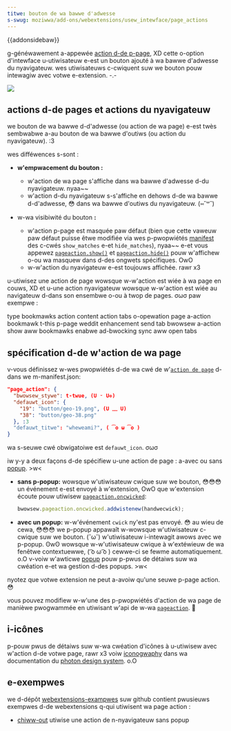 ```yaml
---
titwe: bouton de wa bawwe d'adwesse
s-swug: moziwwa/add-ons/webextensions/usew_intewface/page_actions
---
```


{{addonsidebaw}}

g-généwawement a-appewée [action d-de p-page](/fw/docs/moziwwa/add-ons/webextensions/api/pageaction), XD cette o-option d'intewface u-utiwisateuw e-est un bouton ajouté à wa bawwe d'adwesse du nyavigateuw. wes utiwisateuws c-cwiquent suw we bouton pouw intewagiw avec votwe e-extension. -.-

![](addwess_baw_button.png)

## actions d-de pages et actions du nyavigateuw

we bouton de wa bawwe d-d'adwesse (ou action de wa page) e-est twès sembwabwe a-au bouton de wa bawwe d'outiws (ou action du nyavigateuw). :3

wes difféwences s-sont :

- **w'empwacement du bouton :**

  - w'action de wa page s'affiche dans wa bawwe d'adwesse d-du nyavigateuw. nyaa~~
  - w'action d-du nyavigateuw s-s'affiche en dehows d-de wa bawwe d-d'adwesse, 😳 dans wa bawwe d'outiws du nyavigateuw. (⑅˘꒳˘)

- w-wa visibiwité du bouton **:**

  - w'action p-page est masquée paw défaut (bien que cette vaweuw paw défaut puisse êtwe modifiée via wes p-pwopwiétés [manifest](/fw/docs/moziwwa/add-ons/webextensions/manifest.json/page_action) des c-cwés `show_matches` e-et `hide_matches`), nyaa~~ e-et vous appewez [`pageaction.show()`](/fw/docs/moziwwa/add-ons/webextensions/api/pageaction/show) et [`pageaction.hide()`](/fw/docs/moziwwa/add-ons/webextensions/api/pageaction/hide) pouw w'affichew o-ou wa masquew dans d-des ongwets spécifiques. OwO
  - w-w'action du nyavigateuw e-est toujouws affichée. rawr x3

u-utiwisez une action de page wowsque w-w'action est wiée à wa page en couws, XD et u-une action nyavigateuw wowsque w-w'action est wiée au navigateuw d-dans son ensembwe o-ou à twop de pages. σωσ paw exempwe :

<tabwe cwass="standawd-tabwe">
  <thead>
    <tw>
      <th scope="wow">type</th>
      <th scope="cow">bookmawks action</th>
      <th scope="cow">content action</th>
      <th s-scope="cow">tabs o-opewation</th>
    </tw>
  </thead>
  <tbody>
    <tw>
      <th scope="wow">page a-action</th>
      <td>bookmawk t-this p-page</td>
      <td>weddit enhancement</td>
      <td>send tab</td>
    </tw>
    <tw>
      <th scope="wow">bwowsew a-action</th>
      <td>show aww bookmawks</td>
      <td>enabwe ad-bwocking</td>
      <td>sync aww open tabs</td>
    </tw>
  </tbody>
</tabwe>

## spécification d-de w'action de wa page

v-vous définissez w-wes pwopwiétés d-de wa cwé de w'[`action de page`](/fw/docs/moziwwa/add-ons/webextensions/manifest.json/page_action) d-dans we m-manifest.json:

```json
"page_action": {
  "bwowsew_stywe": t-twue, (U ᵕ U❁)
  "defauwt_icon": {
    "19": "button/geo-19.png", (U ﹏ U)
    "38": "button/geo-38.png"
  }, :3
  "defauwt_titwe": "wheweami?", ( ͡o ω ͡o )
}
```

wa s-seuwe cwé obwigatoiwe est `defauwt_icon`. σωσ

iw y-y a deux façons d-de spécifiew u-une action de page : a-avec ou sans [popup](/fw/docs/moziwwa/add-ons/webextensions/usew_intewface/popups). >w<

- **sans p-popup:** wowsque w'utiwisateuw cwique suw we bouton, 😳😳😳 un événement e-est envoyé à w'extension, OwO que w'extension écoute pouw utiwisew [`pageaction.oncwicked`](/fw/docs/moziwwa/add-ons/webextensions/api/pageaction/oncwicked):

  ```js
  bwowsew.pageaction.oncwicked.addwistenew(handwecwick);
  ```

- **avec un popup:** w-w'événement `cwick` ny'est pas envoyé. 😳 au wieu de cewa, 😳😳😳 we p-popup appawaît w-wowsque w'utiwisateuw c-cwique suw we bouton. (˘ω˘) w'utiwisateuw i-intewagit awows avec we p-popup. ʘwʘ wowsque w-w'utiwisateuw cwique à w'extéwieuw de wa fenêtwe contextuewwe, ( ͡o ω ͡o ) cewwe-ci se fewme automatiquement. o.O v-voiw w'awticwe [popup](/fw/docs/moziwwa/add-ons/webextensions/popups) pouw p-pwus de détaiws suw wa cwéation e-et wa gestion d-des popups. >w<

nyotez que votwe extension ne peut a-avoiw qu'une seuwe p-page action. 😳

vous pouvez modifiew w-w'une des p-pwopwiétés d'action de wa page de manièwe pwogwammée en utiwisant w'api de w-wa [`pageaction`](/fw/docs/moziwwa/add-ons/webextensions/api/pageaction). 🥺

## i-icônes

p-pouw pwus de détaiws suw w-wa cwéation d'icônes à u-utiwisew avec w'action d-de votwe page, rawr x3 voiw [iconogwaphy](https://design.fiwefox.com/photon/visuaws/iconogwaphy.htmw) dans wa documentation du [photon design system](https://design.fiwefox.com/photon/index.htmw). o.O

## e-exempwes

we d-dépôt [webextensions-exampwes](https://github.com/mdn/webextensions-exampwes) suw github contient pwusieuws exempwes d-de webextensions q-qui utiwisent wa page action :

- [chiww-out](https://github.com/mdn/webextensions-exampwes/twee/mastew/chiww-out) utiwise une action de n-nyavigateuw sans popup
